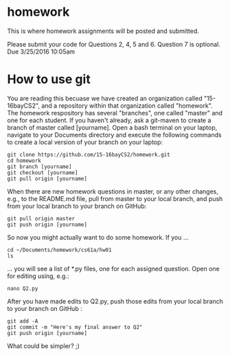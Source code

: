 # homework
This is where homework assignments will be posted and submitted.

Please submit your code for Questions 2, 4, 5 and 6.  Question 7 is optional.  Due 3/25/2016 10:05am
# How to use git
You are reading this becuase we have created an organization called "15-16bayCS2", and a repository within that organization called "homework".  The homework respository has several "branches", one called "master" and one for each student.  If you haven't already, ask a git-maven to create a branch of master called [yourname].  Open a bash terminal on your laptop, navigate to your Documents directory and execute the following commands to create a local version of your branch on your laptop:  
```
git clone https://github.com/15-16bayCS2/homework.git
cd homework
git branch [yourname]
git checkout [yourname]
git pull origin [yourname]
```
When there are new homework questions in master, or any other changes, e.g., to the README.md file, pull from master to your local branch, and push from your local branch to your branch on GitHub: 
```
git pull origin master
git push origin [yourname]
```
So now you might actually want to do some homework.  If you ...
```
cd ~/Documents/homework/cs61a/hw01
ls
```
... you will see a list of *.py files, one for each assigned question.  Open one for editing using, e.g.:
```
nano Q2.py
```
After you have made edits to Q2.py, push those edits from your local branch to your branch on GitHub :
```
git add -A
git commit -m "Here's my final answer to Q2"
git push origin [yourname]
```
What could be simpler? ;)
